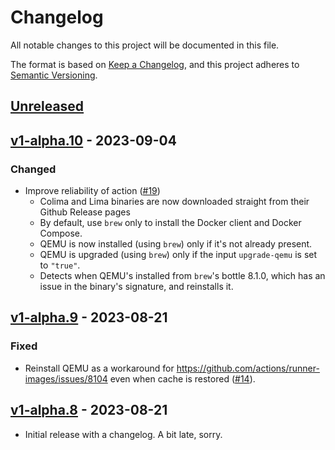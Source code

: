 # Changelog

All notable changes to this project will be documented in this file.

The format is based on [Keep a Changelog],
and this project adheres to [Semantic Versioning].

## [Unreleased]

## [v1-alpha.10] - 2023-09-04

### Changed

- Improve reliability of action ([#19](https://github.com/douglascamata/setup-docker-macos-action/pull/19))
  - Colima and Lima binaries are now downloaded straight from their Github Release pages
  - By default, use `brew` only to install the Docker client and Docker Compose.
  - QEMU is now installed (using `brew`) only if it's not already present.
  - QEMU is upgraded (using `brew`) only if the input `upgrade-qemu` is set to `"true"`.
  - Detects when QEMU's installed from `brew`'s bottle 8.1.0, which has an issue in the binary's signature, and reinstalls it.

## [v1-alpha.9] - 2023-08-21

### Fixed

- Reinstall QEMU as a workaround for https://github.com/actions/runner-images/issues/8104
  even when cache is restored ([#14](https://github.com/douglascamata/setup-docker-macos-action/pull/14)).

## [v1-alpha.8] - 2023-08-21

- Initial release with a changelog. A bit late, sorry.

<!-- Links -->
[keep a changelog]: https://keepachangelog.com/en/1.0.0/
[semantic versioning]: https://semver.org/spec/v2.0.0.html

<!-- Versions -->
[unreleased]: https://github.com/douglascamata/setup-docker-macos-action/compare/v1-alpha.9...HEAD
[v1-alpha.10]: https://github.com/douglascamata/setup-docker-macos-action/compare/v1-alpha.9...v1-alpha.10
[v1-alpha.9]: https://github.com/douglascamata/setup-docker-macos-action/compare/v1-alpha.8...v1-alpha.9
[v1-alpha.8]: https://github.com/douglascamata/setup-docker-macos-action/releases/tag/v1-alpha.8

